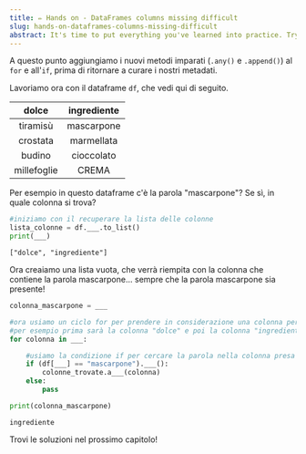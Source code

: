 ```yaml
---
title: ✏️ Hands on - DataFrames columns missing difficult
slug: hands-on-dataframes-columns-missing-difficult
abstract: It's time to put everything you've learned into practice. Try to correctly complete this code!
---
```


A questo punto aggiungiamo i nuovi metodi imparati (`.any()` e `.append()`) al `for` e all'`if`, prima di ritornare a curare i nostri metadati.

Lavoriamo ora con il dataframe `df`, che vedi qui di seguito.

<div class="table-wrapper" markdown="block">

| dolce | ingrediente |
|:------:|:------:|
| tiramisù  | mascarpone |
| crostata | marmellata |
| budino | cioccolato |
| millefoglie | CREMA |

Per esempio in questo dataframe c'è la parola "mascarpone"? Se sì, in quale colonna si trova?

```python
#iniziamo con il recuperare la lista delle colonne
lista_colonne = df.___.to_list()
print(___)
```
```out
["dolce", "ingrediente"]
```

Ora creaiamo una lista vuota, che verrà riempita con la colonna che contiene la parola mascarpone... sempre che la parola mascarpone sia presente!

```python
colonna_mascarpone = ___

#ora usiamo un ciclo for per prendere in considerazione una colonna per volta 
#per esempio prima sarà la colonna "dolce" e poi la colonna "ingrediente"
for colonna in ___:

    #usiamo la condizione if per cercare la parola nella colonna presa in considerazione 
    if (df[___] == "mascarpone").___():
        colonne_trovate.a___(colonna)
    else:
        pass

print(colonna_mascarpone)
```
```out
ingrediente
```

Trovi le soluzioni nel prossimo capitolo!